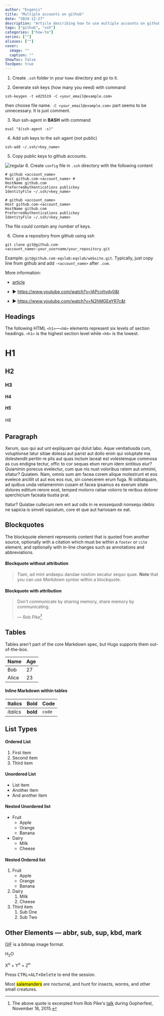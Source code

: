 ```yaml
---
author: "Evgenii"
title: "Multiple accounts on github"
date: "2024-12-27"
description: "Article describing how to use multiple accounts on github with ssh keys"
tags: ["github", "ssh"]
categories: ["how-to"]
series: [""]
aliases: [""]
cover:
  image: ""
  caption: ""
ShowToc: false
TocOpen: true
---
```


1. Create `.ssh` folder in your `home` directory and go to it.

2. Generate ssh keys (how many you need) with command 

```properties
ssh-keygen -t ed25519 -C <your_email@example.com>
```
then choose file name. `-C <your_email@example.com>` part seems to be unnecessary. It is just comment.

3. Run ssh-agent in **BASH** with command

```properties
eval "$(ssh-agent -s)"
```

4. Add ssh keys to the ssh agent (not public)

```properties
ssh-add ~/.ssh/<key_name>
```

5. Copy public keys to github accounts.

![regular](/images/IMG_20200501_011326.jpg)
6.  Create `config` file in `.ssh` directory with the following content

```properties
# github <account_name>
Host github.com-<account_name> #
HostName github.com
PreferredAuthentications publickey
IdentityFile ~/.ssh/<key_name>

# github <account_name>
Host github.com-<account_name>
HostName github.com
PreferredAuthentications publickey
IdentityFile ~/.ssh/<key_name>
```

The file could contain any number of keys.



6. Clone a repository from github using ssh

```properties
git clone git@github.com-<account_name>:your_username/your_repository.git
```
Example: `git@github.com-eqslab:eqslab/website.git`. Typically, just copy line from github and add `-<account_name>` after `.com`.

More information:

- [article](https://www.ayyaztech.com/blog/how-to-use-multiple-github-accounts-on-the-same-machine)

- ▶️ https://www.youtube.com/watch?v=lAPcvItvdy0&t

- ▶️ https://www.youtube.com/watch?v=N2hMGEeYR7c&t


<!--more-->

## Headings

The following HTML `<h1>`—`<h6>` elements represent six levels of section headings. `<h1>` is the highest section level while `<h6>` is the lowest.

# H1

## H2

### H3

#### H4

##### H5

###### H6

## Paragraph

Xerum, quo qui aut unt expliquam qui dolut labo. Aque venitatiusda cum, voluptionse latur sitiae dolessi aut parist aut dollo enim qui voluptate ma dolestendit peritin re plis aut quas inctum laceat est volestemque commosa as cus endigna tectur, offic to cor sequas etum rerum idem sintibus eiur? Quianimin porecus evelectur, cum que nis nust voloribus ratem aut omnimi, sitatur? Quiatem. Nam, omnis sum am facea corem alique molestrunt et eos evelece arcillit ut aut eos eos nus, sin conecerem erum fuga. Ri oditatquam, ad quibus unda veliamenimin cusam et facea ipsamus es exerum sitate dolores editium rerore eost, temped molorro ratiae volorro te reribus dolorer sperchicium faceata tiustia prat.

Itatur? Quiatae cullecum rem ent aut odis in re eossequodi nonsequ idebis ne sapicia is sinveli squiatum, core et que aut hariosam ex eat.

## Blockquotes

The blockquote element represents content that is quoted from another source, optionally with a citation which must be within a `footer` or `cite` element, and optionally with in-line changes such as annotations and abbreviations.

#### Blockquote without attribution

> Tiam, ad mint andaepu dandae nostion secatur sequo quae.
> **Note** that you can use _Markdown syntax_ within a blockquote.

#### Blockquote with attribution

> Don't communicate by sharing memory, share memory by communicating.
>
> — <cite>Rob Pike[^1]</cite>

[^1]: The above quote is excerpted from Rob Pike's [talk](https://www.youtube.com/watch?v=PAAkCSZUG1c) during Gopherfest, November 18, 2015.

## Tables

Tables aren't part of the core Markdown spec, but Hugo supports them out-of-the-box.

| Name  | Age |
| ----- | --- |
| Bob   | 27  |
| Alice | 23  |

#### Inline Markdown within tables

| Italics   | Bold     | Code   |
| --------- | -------- | ------ |
| _italics_ | **bold** | `code` |

## List Types

#### Ordered List

1. First item
2. Second item
3. Third item

#### Unordered List

- List item
- Another item
- And another item

#### Nested Unordered list

- Fruit
  - Apple
  - Orange
  - Banana
- Dairy
  - Milk
  - Cheese

#### Nested Ordered list

1. Fruit
    - Apple
    - Orange
    - Banana
2. Dairy
    1. Milk
    2. Cheese
3. Third item
    1. Sub One
    2. Sub Two

## Other Elements — abbr, sub, sup, kbd, mark

<abbr title="Graphics Interchange Format">GIF</abbr> is a bitmap image format.

H<sub>2</sub>O

X<sup>n</sup> + Y<sup>n</sup> = Z<sup>n</sup>

Press <kbd><kbd>CTRL</kbd>+<kbd>ALT</kbd>+<kbd>Delete</kbd></kbd> to end the session.

Most <mark>salamanders</mark> are nocturnal, and hunt for insects, worms, and other small creatures.
